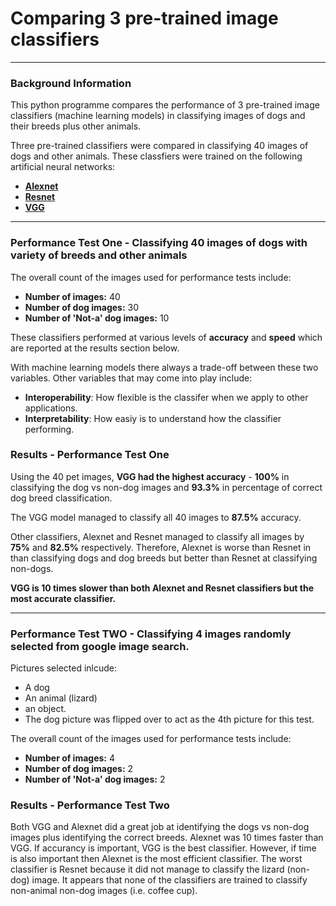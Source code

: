# Comparing 3 pre-trained image classifiers
---

### Background Information
This python programme compares the performance of 3 pre-trained image classifiers (machine learning models) in classifying images of dogs and their breeds plus other animals.

Three pre-trained classifiers were compared in classifying 40 images of dogs and other animals. These classfiers were trained on the following artificial neural networks:
- [**Alexnet**](https://en.wikipedia.org/wiki/AlexNet)
- [**Resnet**](https://en.wikipedia.org/wiki/Residual_neural_network)
- [**VGG**](https://neurohive.io/en/popular-networks/vgg16/)

---

### Performance Test One - Classifying 40 images of dogs with variety of breeds and other animals

The overall count of the images used for performance tests include: 
- **Number of images:** 40
- **Number of dog images:**  30
- **Number of 'Not-a' dog images:** 10

These classifiers performed at various levels of **accuracy** and **speed** which are reported at the results section below. 

With machine learning models there always a trade-off between these two variables. Other variables that may come into play include:

- **Interoperability**: How flexible is the classifer when we apply to other applications.
- **Interpretability**: How easiy is to understand how the classifier performing.

### Results - Performance Test One

Using the 40 pet images, **VGG had the highest accuracy** - **100%** in classifying the dog vs non-dog images and **93.3%** in percentage of correct dog breed classification. 

The VGG model managed to classify all 40 images to **87.5%** accuracy. 

Other classifiers, Alexnet and Resnet managed to classify all images by **75%** and **82.5%** respectively. Therefore, Alexnet is worse than Resnet in than classifying dogs and dog breeds but better than Resnet at classifying non-dogs. 

**VGG is 10 times slower than both Alexnet and Resnet classifiers but the most accurate classifier.**

---

### Performance Test TWO - Classifying 4 images randomly selected from google image search. 

Pictures selected inlcude: 
- A dog
- An animal (lizard)
- an object. 
- The dog picture was flipped over to act as the 4th picture for this test.

The overall count of the images used for performance tests include: 
- **Number of images:** 4
- **Number of dog images:**  2
- **Number of 'Not-a' dog images:** 2

### Results - Performance Test Two

Both VGG and Alexnet did a great job at identifying the dogs vs non-dog images plus identifying the correct breeds. Alexnet was 10 times faster than VGG. If accurancy is important, VGG is the best classifier. However, if time is also important then Alexnet is the most efficient classifier. The worst classifier is Resnet because it did not manage to classify the lizard (non-dog) image. It appears that none of the classifiers are trained to classify non-animal non-dog images (i.e. coffee cup).
